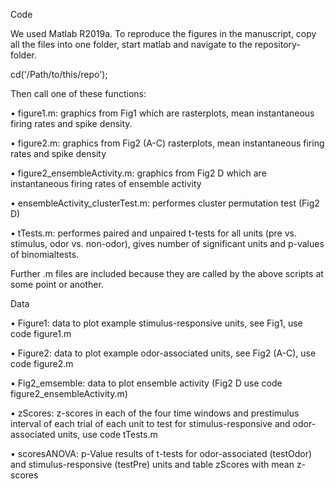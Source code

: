 Code

We used Matlab R2019a. To reproduce the figures in the manuscript, copy all the files into one folder, start matlab and navigate to the repository-folder.

cd('/Path/to/this/repo');

Then call one of these functions:

•	figure1.m: graphics from Fig1 which are rasterplots, mean instantaneous firing rates and spike density.

•	figure2.m: graphics from Fig2 (A-C) rasterplots, mean instantaneous firing rates and spike density 

•	figure2_ensembleActivity.m: graphics from Fig2 D which are instantaneous firing rates of ensemble activity 

•	ensembleActivity_clusterTest.m: performes cluster permutation test (Fig2 D)

•	tTests.m: performes paired and unpaired t-tests for all units (pre vs. stimulus, odor vs. non-odor), gives number of significant units and p-values of binomialtests.

Further .m files are included because they are called by the above scripts at some point or another.


Data

•	Figure1: data to plot example stimulus-responsive units, see Fig1, use code figure1.m

•	Figure2: data to plot example odor-associated units, see Fig2 (A-C), use code figure2.m

•	Fig2_emsemble: data to plot ensemble activity (Fig2 D use code figure2_ensembleActivity.m)

•	zScores: z-scores in each of the four time windows and prestimulus interval of each trial of each unit to test for stimulus-responsive and odor-associated units, use code tTests.m

•	scoresANOVA: p-Value results of t-tests for odor-associated (testOdor) and stimulus-responsive (testPre) units and table zScores with mean z-scores
